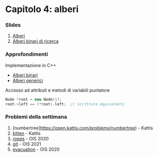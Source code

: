 # Capitolo 4: alberi

### Slides

1. [Alberi](http://disi.unitn.it/~montreso/asd/slides/05-alberi.pdf "Montresor")
2. [Alberi binari di ricerca](http://disi.unitn.it/~montreso/asd/slides/06-abr.pdf "Montresor")



### Approfondimenti

Implementazione in C++
- [Alberi binari](https://www.geeksforgeeks.org/binary-tree-set-1-introduction/)
- [Alberi generici](https://www.geeksforgeeks.org/generic-tree-level-order-traversal/)


Accesso ad attributi e metodi di variabili puntatore
```c++
Node *root = new Node(1);
root->left == (*root).left;  // scritture equivalenti
```


### Problemi della settimana

1. [numbertree]https://open.kattis.com/problems/numbertree) - Kattis
2. [kitten](https://open.kattis.com/problems/kitten) - Kattis
3. [ropes](https://training.olinfo.it/#/task/ois_ropes/statement "oii") - OIS 2020
4. [git](https://training.olinfo.it/#/task/ois_git/statement "oii") - OIS 2021
5. [evacuation](https://training.olinfo.it/#/task/ois_evacuation/statement "oii") - OIS 2020
